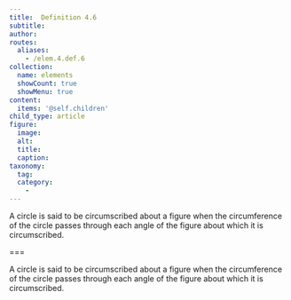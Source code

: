 ```yaml
---
title:  Definition 4.6
subtitle: 
author:
routes:
  aliases:
    - /elem.4.def.6
collection:
  name: elements
  showCount: true
  showMenu: true
content:
  items: '@self.children'
child_type: article
figure:
  image:
  alt:
  title:
  caption:
taxonomy:
  tag:
  category:
    - 
---
```


<p>A circle is said to be <hi rend="bold">circumscribed about a figure</hi> when the circumference of the circle passes through each angle of the figure about which it is circumscribed.</p>

===

<p>A circle is said to be <span class="bold">circumscribed about a figure</span> when the circumference of the circle passes through each angle of the figure about which it is circumscribed.</p>
